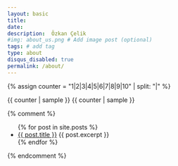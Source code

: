 ```yaml
---
layout: basic
title: 
date: 
description:  Özkan Çelik
#img: about_us.png # Add image post (optional)
tags: # add tag
type: about
disqus_disabled: true
permalink: /about/
---
```




{% assign counter = "1|2|3|4|5|6|7|8|9|10" | split: "|" %}

{{ counter | sample }}
{{ counter | sample }}

{% comment %}
<ul>
  {% for post in site.posts %}
    <li>
      <a href="{{ post.url }}">{{ post.title }}</a>
      {{ post.excerpt }}
    </li>
  {% endfor %}
</ul>


{% endcomment %}



